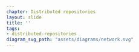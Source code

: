 ```yaml
---
chapter: Distributed repositories
layout: slide
title: ''
tags:
- distributed-repositories
diagram_svg_path: "assets/diagrams/network.svg"
---
```

